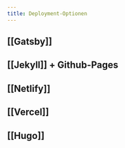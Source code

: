 ```yaml
---
title: Deployment-Optionen
---
```


## [[Gatsby]]

## [[Jekyll]] + Github-Pages

## [[Netlify]]

## [[Vercel]]

## [[Hugo]]

